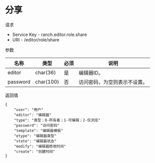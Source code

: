 # 分享

请求
- Service Key - ranch.editor.role.share
- URI - /editor/role/share

参数

|名称|类型|必须|说明|
|---|---|---|---|
|editor|char(36)|是|编辑器ID。|
|password|char(100)|否|访问密码，为空则表示不设置。|

返回值
```
{
    "user": "用户"
    "editor": "编辑器"
    "type": "类型：0-所有者；1-可编辑；2-仅浏览"
    "password": "访问密码"
    "template": "编辑器模板"
    "etype": "编辑器类型"
    "state": "编辑器状态"
    "modify": "编辑器修改时间"
    "create": "创建时间"
}
```
